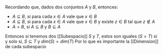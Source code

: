 Recordando que, dados dos conjuntos $A$ y $B$, entonces:
 * $A \subseteq B$, si para cada $x \in A$ vale que $x \in B$  
 * $A \subsetneq B$, si para cada $x \in A$ vale que $x \in B$ y existe $z \in B$ tal que $z \notin A$
 * $A = B$, si $A \subseteq B$ y $B \subseteq A$
 
Entonces si tenemos dos [[Subespacio]] $S$ y $T$, estos son iguales ($S=T$) si y solo si, $S \subseteq T$ y $dim(S) = dim(T)$
Por lo que es importante la [[Dimension]] de cada subespacio
